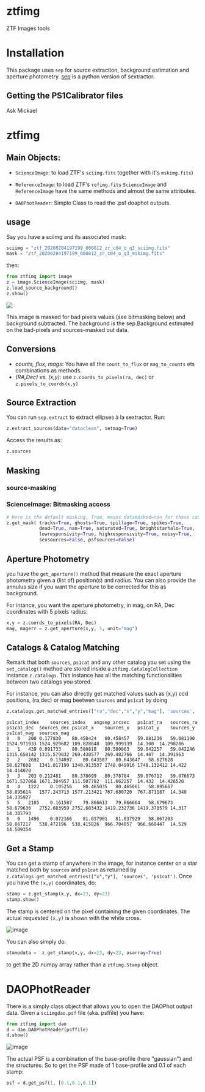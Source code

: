 # ztfimg
ZTF Images tools 

# Installation

This package uses `sep` for source extraction, background estimation and aperture photometry. [sep](https://sep.readthedocs.io/en/v1.0.x/api/sep.extract.html) is a python version of sextractor.  

## Getting the PS1Calibrator files

Ask Mickael

# ztfimg

## Main Objects:
- `ScienceImage`: to load ZTF's `sciimg.fits` together with it's `mskimg.fits`)
- `ReferenceImage`: to load ZTF's `refimg.fits`
`ScienceImage` and `ReferenceImage` have the same methods and almost the same attributes. 

- `DAOPhotReader`: Simple Class to read the .psf doaphot outputs.

## usage

Say you have a sciimg and its associated mask:
```python
sciimg = "ztf_20200204197199_000812_zr_c04_o_q3_sciimg.fits"
mask = "ztf_20200204197199_000812_zr_c04_o_q3_mskimg.fits"
```
then:
```python
from ztfimg import image
z = image.ScienceImage(sciimg, mask)
z.load_source_background()
z.show()
```
![](examples/sciimg_masked_bkgdsub.png)


This image is masked for bad pixels values (see bitmasking below) and background subtracted. The background is the sep.Background estimated on the bad-pixels and sources-masked out data.

## Conversions

- *counts, flux, mags*: You have all the `count_to_flux` or `mag_to_counts` ets combinations as methods.
- *(RA,Dec) vs. (x,y)*: use `z.coords_to_pixels(ra, dec)` or `z.pixels_to_coords(x,y)`


## Source Extraction 

You can run `sep.extract` to extract ellipses à la sextractor. Run:
```python
z.extract_sources(data="dataclean", setmag=True)
```

Access the results as:
```python
z.sources
```

## Masking

### source-masking

### ScienceImage: Bitmasking access
```python
# Here is the default masking, True, means datamasked=nan for these cases
z.get_mask( tracks=True, ghosts=True, spillage=True, spikes=True,
            dead=True, nan=True, saturated=True, brightstarhalo=True,
            lowresponsivity=True, highresponsivity=True, noisy=True,
            sexsources=False, psfsources=False)
```

## Aperture Photometry

you have the `get_aperture()` method that measure the exact aperture photometry given a (list of) position(s) and radius. You can also provide the annulus size if you want the aperture to be corrected for this as background.

For intance, you want the aperture photometry, in mag, on RA, Dec coordinates with 5 pixels radius:
```python
x,y = z.coords_to_pixels(RA, Dec)
mag, magerr = z.get_aperture(x,y, 5, unit="mag")
```

## Catalogs & Catalog Matching
Remark that both `sources`, `ps1cat` and any other catalog you set using the `set_catalog()` method are stored inside a `ztfimg.CatalogCollection` instance `z.catalogs`. This instance has all the matching functionalities between two catalogs you stored. 

For instance, you can also directly get matched values such as (x,y) ccd positions, (ra,dec) or mag beetwen `sources` and `ps1cat` by doing
```python
z.catalogs.get_matched_entries(["ra","dec","x","y","mag"], 'sources', 'ps1cat')
```
```
ps1cat_index	sources_index	angsep_arcsec	ps1cat_ra	sources_ra	ps1cat_dec	sources_dec	ps1cat_x	sources_x	ps1cat_y	sources_y	ps1cat_mag	sources_mag
0	0	200	0.177830	80.458424	80.458457	59.081236	59.081190	1524.971933	1524.929682	109.828648	109.999139	14.300	14.298286
1	1	439	0.091733	80.580818	80.580863	59.042257	59.042246	1315.658142	1315.579032	269.438577	269.482766	14.407	14.391963
2	2	2692	0.134097	80.643587	80.643647	58.627628	58.627608	1341.017199	1340.913537	1748.049916	1748.132412	14.422	14.414028
3	3	203	0.212481	80.378699	80.378784	59.076712	59.076673	1671.527068	1671.384957	111.507782	111.662257	14.432	14.426520
4	4	1222	0.195256	80.465035	80.465061	58.895667	58.895614	1577.243713	1577.213421	767.680720	767.871187	14.340	14.335927
5	5	2185	0.161587	79.866613	79.866664	58.679673	58.679636	2752.683959	2752.603432	1419.232736	1419.370579	14.317	14.305793
6	6	1496	0.072166	81.037901	81.037929	58.867203	58.867217	538.472196	538.415826	966.704057	966.660447	14.529	14.509354
```

## Get a Stamp

You can get a stamp of anywhere in the image, for instance center on a star matched both by `sources` and `ps1cat` as returned by `z.catalogs.get_matched_entries(["x","y"], 'sources', 'ps1cat')`. Once you have the `(x,y)` coordinates, do:
```python 
stamp = z.get_stamp(x,y, dx=23, dy=23)
stamp.show()
```
The stamp is centered on the pixel containing the given coordinates. The actual requested `(x,y)` is shown with the white cross.

![image](examples/StarStamp.png)

You can also simply do:
```python
stampdata =  z.get_stamp(x,y, dx=23, dy=23, asarray=True)
```
to get the 2D numpy array rather than a `ztfimg.Stamp` object.


# DAOPhotReader

There is a simply class object that allows you to open the DAOPhot output data.
Given a  `sciimgdao.psf` file (aka. psffile) you have:
```python
from ztfimg import dao
d = dao.DAOPhotReader(psffile)
d.show()
```
![image](examples/daophot_composition.png)

The actual PSF is a combination of the base-profile (here "gaussian") and the structures. 
So to get the PSF made of 1 base-profile and 0.1 of each stamp:
```python
psf = d.get_psf(1, [0.1,0.1,0.1])
```

